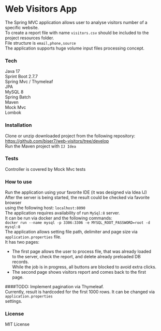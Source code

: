 # Web Visitors App

The Spring MVC application allows user to analyse visitors number of a specific website.\
To create a report file with name `visitors.csv` should be included to the project resources folder.\
File structure is `email,phone,source` \
The application supports huge volume input files processing concept.

### Tech
Java 17\
Sprint Boot 2.7.7\
Spring Mvc / Thymeleaf\
JPA\
MySQL 8\
Spring Batch\
Maven\
Mock Mvc \
Lombok

### Installation
Clone or unzip downloaded project from the following repository:\
https://github.com/biser7/web-visitors/tree/develop \
Run the Maven project with `IJ Idea`

### Tests
Controller is covered by Mock Mvc tests

### How to use
Run the application using your favorite IDE (it was designed via Idea IJ)\
After the server is being started, the result could be checked via favorite browser\
using the following host: `localhost:8090`\
The application requires availability of run `MySql:8` server.\
It can be run via docker and the following commands:\
`docker run --name mysql -p 3306:3306 -e MYSQL_ROOT_PASSWORD=root -d mysql:8`\
The application allows setting file path, delimiter and page size via `application.properties` file.\
It has two pages:
- The first page allows the user to process file, that was already loaded\
  to the server, check the report, and delete already preloaded DB records.\
  While the job is in progress, all buttons are blocked to avoid extra clicks.
- The second page shows visitors report and comes back to the first page.

####TODO:
Implement pagination via Thymeleaf.\
Currently, result is hardcoded for the first 1000 rows. It can be changed via `application.properties`\
settings.

### License
MIT License